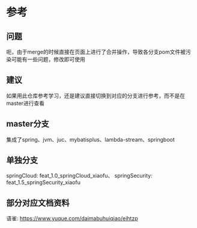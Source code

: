 # 参考
## 问题
呃，由于merge的时候直接在页面上进行了合并操作，导致各分支pom文件被污染可能有一些问题，修改即可使用
## 建议
如果用此仓库参考学习，还是建议直接切换到对应的分支进行参考，而不是在master进行查看
## master分支
集成了spring、jvm、juc、mybatisplus、lambda-stream、springboot
## 单独分支
springCloud: feat_1.0_springCloud_xiaofu、
springSecurity: feat_1.5_springSecurity_xiaofu
## 部分对应文档资料
语雀: https://www.yuque.com/daimabuhuiqiao/eihtzp
